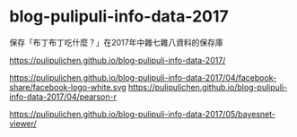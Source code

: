 # blog-pulipuli-info-data-2017
保存「布丁布丁吃什麼？」在2017年中雜七雜八資料的保存庫

https://pulipulichen.github.io/blog-pulipuli-info-data-2017/

https://pulipulichen.github.io/blog-pulipuli-info-data-2017/04/facebook-share/facebook-logo-white.svg
https://pulipulichen.github.io/blog-pulipuli-info-data-2017/04/pearson-r

https://pulipulichen.github.io/blog-pulipuli-info-data-2017/05/bayesnet-viewer/